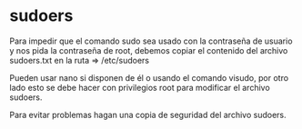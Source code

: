 # sudoers

Para impedir que el comando sudo sea usado con la contraseña de usuario y nos pida la contraseña de root,
debemos copiar el contenido del archivo sudoers.txt en la ruta => /etc/sudoers

Pueden usar nano si disponen de él o usando el comando visudo, por otro lado esto se debe hacer con privilegios root para modificar el archivo sudoers. 

Para evitar problemas hagan una copia de seguridad del archivo sudoers.
